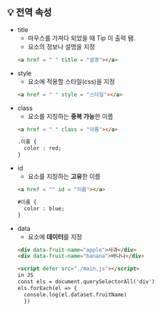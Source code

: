 ## 💡 전역 속성
- title
  - 마우스를 가져다 되었을 때 Tip 이 출력 됌.
  - 요소의 정보나 설명을 지정
  ```html
  <a href = " " title = "설명"></a>
  ```
- style
  - 요소에 적용할 스타일(css)을 지정
  ```html
  <a href = " " style = "스타일"></a>
  ```
- class
  - 요소를 지칭하는 **중복 가능**한 이름
  ```html
  <a href = " " class = "이름"></a> 
  
  .이름 {
    color : red;
  }
  ```
- id
  - 요소를 지칭하는 **고유**한 이름
  ```html
  <a href = "" id = "이름"></a>
  
  #이름 {
    color : blue;
  }
  ```
- data
  - 요소에 **데이터**를 지정
  ```html
  <div data-fruit-name="apple">사과</div>
  <div data-fruit-name="banana">바나나</div>
  
  <script defer src="./main.js"></script>
  in JS
  const els = document.querySelectorAll('div')
  els.forEach(el => {
    console.log(el.dataset.fruitName)
    })
 ```
 

